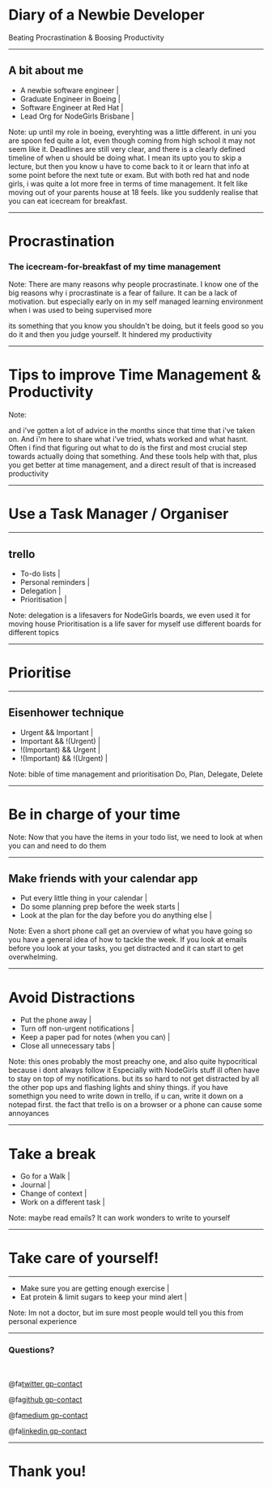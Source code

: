 # Diary of a Newbie Developer

Beating Procrastination 
& 
Boosing Productivity    


---

## A bit about me

- A newbie software engineer |
- Graduate Engineer in Boeing | 
- Software Engineer at Red Hat |
- Lead Org for NodeGirls Brisbane |

Note: 
up until my role in boeing, everyhting was a little different. in uni you are spoon fed quite a lot,
even though coming from high school it may not seem like it. Deadlines are still very clear, 
and there is a clearly defined timeline of when u should be doing what. I mean its upto you
to skip a lecture, but then you know u have to come back to it or learn that info at some point before 
the next tute or exam. 
But with both red hat and node girls, i was quite a lot more free in terms of time management. 
It felt like moving out of your parents house at 18 feels. like you suddenly realise that
you can eat icecream for breakfast. 


---

# Procrastination

### The icecream-for-breakfast of my time management

Note:
There are many reasons why people procrastinate. 
I know one of the big reasons why i procrastinate is a fear of failure.
It can be a lack of motivation. 
but especially early on in my self managed learning environment when i was used to being supervised more

its something that you know you shouldn't be doing, but it feels good so you do it and then
you judge yourself. 
It hindered my productivity

---

# Tips to improve Time Management & Productivity 

Note: 

and i've gotten a lot of advice in the months since that time that i've taken on.
And i'm here to share what i've tried, whats worked and what hasnt.
Often i find that figuring out what to do is the first and most crucial step towards actually
doing that something. And these tools help with that, plus
you get better at time management, and a direct result of that is increased productivity

---

# Use a Task Manager / Organiser

---

## trello

- To-do lists |
- Personal reminders |
- Delegation |
- Prioritisation | 

Note:
delegation is a lifesavers for NodeGirls boards,
we even used it for moving house
Prioritisation is a life saver for myself 
use different boards for different topics

---

# Prioritise

---

## Eisenhower technique

- Urgent && Important |
- Important && !(Urgent) |
- !(Important) && Urgent |
- !(Important) && !(Urgent) |

Note:
bible of time management and prioritisation
Do, Plan, Delegate, Delete

---

# Be in charge of your time

Note:
Now that you have the items in your todo list, we need to look at when you can and need to do them

---

## Make friends with your calendar app

- Put every little thing in your calendar |
- Do some planning prep before the week starts |
- Look at the plan for the day before you do anything else |

Note:
Even a short phone call
get an overview of what you have going so you have a general idea of how to tackle the week.
If you look at emails before you look at your tasks, you get distracted and it can start to get overwhelming.

---

# Avoid Distractions

- Put the phone away |
- Turn off non-urgent notifications |
- Keep a paper pad for notes (when you can) |
- Close all unnecessary tabs |


Note:
this ones probably the most preachy one, and also quite hypocritical because i dont always follow it
Especially with NodeGirls stuff ill often have to stay on top of my notifications.
but its so hard to not get distracted by all the other pop ups and flashing lights and shiny things.
if you have somethign you need to write down in trello, if u can, write it down on a notepad first.
the fact that trello is on a browser or a phone can cause some annoyances

---

# Take a break

- Go for a Walk |
- Journal |
- Change of context |
- Work on a different task |

Note:
maybe read emails? It can work wonders to write to yourself

---

# Take care of yourself!

---

- Make sure you are getting enough exercise |
- Eat protein & limit sugars to keep your mind alert |

Note:
Im not a doctor, but im sure most people would tell you this from personal experience

---

### Questions?

<br>

@fa[twitter gp-contact](@AnweshaChatte12)

@fa[github gp-contact](anchat1990)

@fa[medium gp-contact](@anweshachatterjee)

@fa[linkedin gp-contact](/chatterjeeanwesha)

---

# Thank you!

